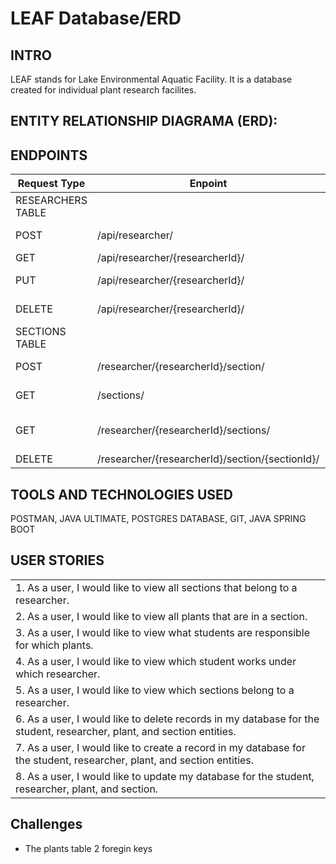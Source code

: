 # LEAF Database/ERD

## INTRO
LEAF stands for Lake Environmental Aquatic Facility. It is a database created for individual plant research facilites.

## ENTITY RELATIONSHIP DIAGRAMA (ERD):

## ENDPOINTS

| Request Type | Enpoint | Functionality |
|--|--|--|
|RESEARCHERS TABLE|
  | POST | /api/researcher/ | create a new researcher |
| GET | /api/researcher/{researcherId}/ | get one researcher |
| PUT | /api/researcher/{researcherId}/ | update one researcher |
| DELETE | /api/researcher/{researcherId}/ | delete one researcher |
|SECTIONS TABLE|
| POST |/researcher/{researcherId}/section/ | delete one researcher |
| GET | /sections/ | get all sections /////////////////////////|
| GET | /researcher/{researcherId}/sections/ | get all sections that belong to one researcher |
| DELETE | /researcher/{researcherId}/section/{sectionId}/ | delete a section |



## TOOLS AND TECHNOLOGIES USED
POSTMAN, JAVA ULTIMATE, POSTGRES DATABASE, GIT, JAVA SPRING BOOT



## USER STORIES
| | 
|:---|
|1.	As a user, I would like to view all sections that belong to a researcher.
|2.	As a user, I would like to view all plants that are in a section.
|3.	As a user, I would like to view what students are responsible for which plants.
|4.	As a user, I would like to view which student works under which researcher.
|5.	As a user, I would like to view which sections belong to a researcher.
|6.	As a user, I would like to delete records in my database for the student, researcher, plant, and section entities.
|7.	As a user, I would like to create a record in my database for the student, researcher, plant, and section entities.
|8. As a user, I would like to update my database for the student, researcher, plant, and section.



## Challenges
- The plants table 2 foregin keys
